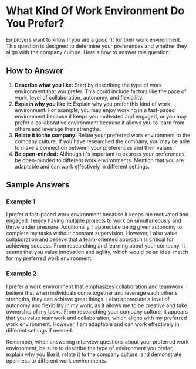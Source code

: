 What Kind Of Work Environment Do You Prefer?
=================================================================

Employers want to know if you are a good fit for their work environment. This question is designed to determine your preferences and whether they align with the company culture. Here's how to answer this question:

How to Answer
-------------

1. **Describe what you like:** Start by describing the type of work environment that you prefer. This could include factors like the pace of work, level of collaboration, autonomy, and flexibility.
2. **Explain why you like it:** Explain why you prefer this kind of work environment. For example, you may enjoy working in a fast-paced environment because it keeps you motivated and engaged, or you may prefer a collaborative environment because it allows you to learn from others and leverage their strengths.
3. **Relate it to the company:** Relate your preferred work environment to the company culture. If you have researched the company, you may be able to make a connection between your preferences and their values.
4. **Be open-minded:** Although it's important to express your preferences, be open-minded to different work environments. Mention that you are adaptable and can work effectively in different settings.

Sample Answers
--------------

### Example 1

I prefer a fast-paced work environment because it keeps me motivated and engaged. I enjoy having multiple projects to work on simultaneously and thrive under pressure. Additionally, I appreciate being given autonomy to complete my tasks without constant supervision. However, I also value collaboration and believe that a team-oriented approach is critical for achieving success. From researching and learning about your company, it seems that you value innovation and agility, which would be an ideal match for my preferred work environment.

### Example 2

I prefer a work environment that emphasizes collaboration and teamwork. I believe that when individuals come together and leverage each other's strengths, they can achieve great things. I also appreciate a level of autonomy and flexibility in my work, as it allows me to be creative and take ownership of my tasks. From researching your company culture, it appears that you value teamwork and collaboration, which aligns with my preferred work environment. However, I am adaptable and can work effectively in different settings if needed.

Remember, when answering interview questions about your preferred work environment, be sure to describe the type of environment you prefer, explain why you like it, relate it to the company culture, and demonstrate openness to different work environments.
